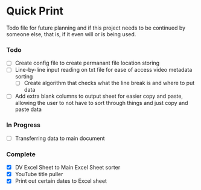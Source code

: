# Quick Print
Todo file for future planning and if this project needs to be continued by someone else, that is, if it even will or is being used.

### Todo
- [ ] Create config file to create permanant file location storing
- [ ] Line-by-line input reading on txt file for ease of access video metadata sorting
  - [ ] Create algorithm that checks what the line break is and where to put data
- [ ] Add extra blank columns to output sheet for easier copy and paste, allowing the user to not have to sort through things and just copy and paste data

### In Progress
- [ ] Transferring data to main document

### Complete
- [X] DV Excel Sheet to Main Excel Sheet sorter
- [X] YouTube title puller
- [X] Print out certain dates to Excel sheet 
